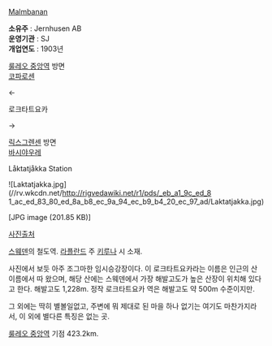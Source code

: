[Malmbanan](%EB%A7%90%EB%AF%80%EB%B0%94%EB%82%9C.md)

**소유주** : Jernhusen AB  
**운영기관** : SJ  
**개업연도** : 1903년 

[룰레오 중앙역](%EB%A3%B0%EB%A0%88%EC%98%A4%20%EC%A4%91%EC%95%99%EC%97%AD.md) 방면  
[코파로센](%EC%BD%94%ED%8C%8C%EB%A1%9C%EC%84%BC%20%EC%97%AD.md)

←

로크타트요카

→

[릭스그렌센](%EB%A6%AD%EC%8A%A4%EA%B7%B8%EB%A0%8C%EC%84%BC%20%EC%97%AD.md) 방면  
[바시야우레](%EB%B0%94%EC%8B%9C%EC%95%BC%EC%9A%B0%EB%A0%88%20%EC%97%AD.md)

  
Låktatjåkka Station

![Laktatjakka.jpg](//rv.wkcdn.net/http://rigvedawiki.net/r1/pds/_eb_a1_9c_ed_8
1_ac_ed_83_80_ed_8a_b8_ec_9a_94_ec_b9_b4_20_ec_97_ad/Laktatjakka.jpg)

[JPG image (201.85 KB)]

  
[사진출처](http://rune-feldt.se/malmbanan/)

[스웨덴](%EC%8A%A4%EC%9B%A8%EB%8D%B4.md)의 철도역.
[라플란드](%EB%9D%BC%ED%94%8C%EB%9E%80%EB%93%9C.md) 주
[키루나](%ED%82%A4%EB%A3%A8%EB%82%98.md) 시 소재.

사진에서 보듯 아주 조그마한 임시승강장이다. 이 로크타트요카라는 이름은 인근의 산 이름에서 따 왔으며, 해당 산에는 스웨덴에서 가장
해발고도가 높은 산장이 위치해 있다고 한다. 해발고도 1,228m. 정작 로크타트요카 역은 해발고도 약 500m 수준이지만.

그 외에는 딱히 별볼일없고, 주변에 뭐 제대로 된 마을 하나 없기는 여기도 마찬가지라서, 이 외에 별다른 특징은 없는 곳.

[룰레오 중앙역](%EB%A3%B0%EB%A0%88%EC%98%A4%20%EC%A4%91%EC%95%99%EC%97%AD.md) 기점
423.2km.

